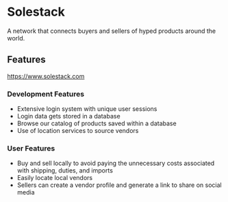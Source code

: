 # Solestack

A network that connects buyers and sellers of hyped products around the world.

## Features

https://www.solestack.com

### Development Features

- Extensive login system with unique user sessions
- Login data gets stored in a database
- Browse our catalog of products saved within a database
- Use of location services to source vendors

### User Features

- Buy and sell locally to avoid paying the unnecessary costs associated with shipping, duties, and imports
- Easily locate local vendors
- Sellers can create a vendor profile and generate a link to share on social media
